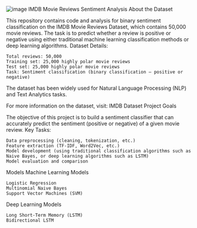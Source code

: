 ![image](https://github.com/user-attachments/assets/c29c2a02-14a6-49c5-bb35-68847b64341e)
IMDB Movie Reviews Sentiment Analysis
About the Dataset

This repository contains code and analysis for binary sentiment classification on the IMDB Movie Reviews Dataset, which contains 50,000 movie reviews. The task is to predict whether a review is positive or negative using either traditional machine learning classification methods or deep learning algorithms.
Dataset Details:

    Total reviews: 50,000
    Training set: 25,000 highly polar movie reviews
    Test set: 25,000 highly polar movie reviews
    Task: Sentiment classification (binary classification – positive or negative)

The dataset has been widely used for Natural Language Processing (NLP) and Text Analytics tasks.

For more information on the dataset, visit: IMDB Dataset
Project Goals

The objective of this project is to build a sentiment classifier that can accurately predict the sentiment (positive or negative) of a given movie review.
Key Tasks:

    Data preprocessing (cleaning, tokenization, etc.)
    Feature extraction (TF-IDF, Word2Vec, etc.)
    Model development (using traditional classification algorithms such as Naive Bayes, or deep learning algorithms such as LSTM)
    Model evaluation and comparison

Models
Machine Learning Models

    Logistic Regression
    Multinomial Naive Bayes
    Support Vector Machines (SVM)

Deep Learning Models

    Long Short-Term Memory (LSTM)
    Bidirectional LSTM
